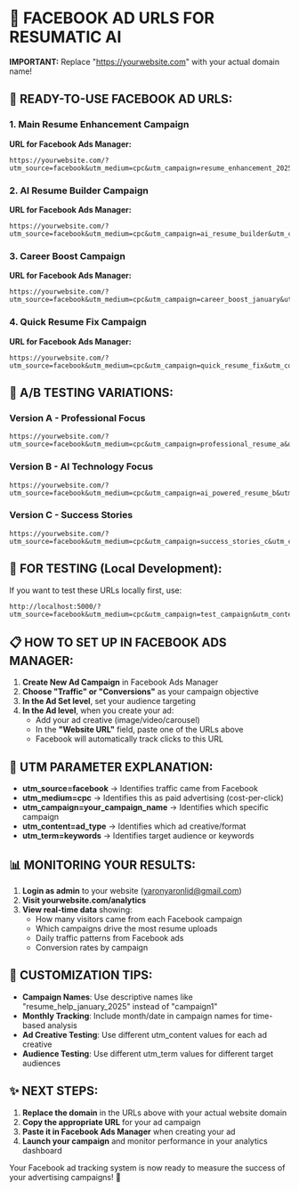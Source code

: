 🎯 FACEBOOK AD URLS FOR RESUMATIC AI
===============================================

**IMPORTANT:** Replace "https://yourwebsite.com" with your actual domain name!

## 🚀 READY-TO-USE FACEBOOK AD URLS:

### 1. Main Resume Enhancement Campaign
**URL for Facebook Ads Manager:**
```
https://yourwebsite.com/?utm_source=facebook&utm_medium=cpc&utm_campaign=resume_enhancement_2025&utm_content=video_ad&utm_term=resume_help
```

### 2. AI Resume Builder Campaign  
**URL for Facebook Ads Manager:**
```
https://yourwebsite.com/?utm_source=facebook&utm_medium=cpc&utm_campaign=ai_resume_builder&utm_content=carousel_ad&utm_term=ai_resume
```

### 3. Career Boost Campaign
**URL for Facebook Ads Manager:**
```
https://yourwebsite.com/?utm_source=facebook&utm_medium=cpc&utm_campaign=career_boost_january&utm_content=single_image&utm_term=career_advancement
```

### 4. Quick Resume Fix Campaign
**URL for Facebook Ads Manager:**
```
https://yourwebsite.com/?utm_source=facebook&utm_medium=cpc&utm_campaign=quick_resume_fix&utm_content=urgency_ad&utm_term=fast_results
```

## 🧪 A/B TESTING VARIATIONS:

### Version A - Professional Focus
```
https://yourwebsite.com/?utm_source=facebook&utm_medium=cpc&utm_campaign=professional_resume_a&utm_content=video_testimonial&utm_term=professional_growth
```

### Version B - AI Technology Focus  
```
https://yourwebsite.com/?utm_source=facebook&utm_medium=cpc&utm_campaign=ai_powered_resume_b&utm_content=tech_demo&utm_term=artificial_intelligence
```

### Version C - Success Stories
```
https://yourwebsite.com/?utm_source=facebook&utm_medium=cpc&utm_campaign=success_stories_c&utm_content=before_after&utm_term=success_story
```

## 📱 FOR TESTING (Local Development):
If you want to test these URLs locally first, use:
```
http://localhost:5000/?utm_source=facebook&utm_medium=cpc&utm_campaign=test_campaign&utm_content=test_ad
```

## 📋 HOW TO SET UP IN FACEBOOK ADS MANAGER:

1. **Create New Ad Campaign** in Facebook Ads Manager
2. **Choose "Traffic" or "Conversions"** as your campaign objective  
3. **In the Ad Set level**, set your audience targeting
4. **In the Ad level**, when you create your ad:
   - Add your ad creative (image/video/carousel)
   - In the **"Website URL"** field, paste one of the URLs above
   - Facebook will automatically track clicks to this URL

## 🎯 UTM PARAMETER EXPLANATION:

- **utm_source=facebook** → Identifies traffic came from Facebook
- **utm_medium=cpc** → Identifies this as paid advertising (cost-per-click)
- **utm_campaign=your_campaign_name** → Identifies which specific campaign
- **utm_content=ad_type** → Identifies which ad creative/format
- **utm_term=keywords** → Identifies target audience or keywords

## 📊 MONITORING YOUR RESULTS:

1. **Login as admin** to your website (yaronyaronlid@gmail.com)
2. **Visit yourwebsite.com/analytics** 
3. **View real-time data** showing:
   - How many visitors came from each Facebook campaign
   - Which campaigns drive the most resume uploads
   - Daily traffic patterns from Facebook ads
   - Conversion rates by campaign

## 🔧 CUSTOMIZATION TIPS:

- **Campaign Names**: Use descriptive names like "resume_help_january_2025" instead of "campaign1"
- **Monthly Tracking**: Include month/date in campaign names for time-based analysis
- **Ad Creative Testing**: Use different utm_content values for each ad creative
- **Audience Testing**: Use different utm_term values for different target audiences

## ✨ NEXT STEPS:

1. **Replace the domain** in the URLs above with your actual website domain
2. **Copy the appropriate URL** for your ad campaign
3. **Paste it in Facebook Ads Manager** when creating your ad
4. **Launch your campaign** and monitor performance in your analytics dashboard

Your Facebook ad tracking system is now ready to measure the success of your advertising campaigns! 🚀
